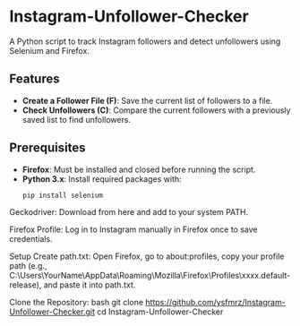 # Instagram-Unfollower-Checker
A Python script to track Instagram followers and detect unfollowers using Selenium and Firefox.

## Features
- **Create a Follower File (F)**: Save the current list of followers to a file.
- **Check Unfollowers (C)**: Compare the current followers with a previously saved list to find unfollowers.

## Prerequisites
- **Firefox**: Must be installed and closed before running the script.
- **Python 3.x**: Install required packages with:
  ```bash
  pip install selenium

Geckodriver: Download from here and add to your system PATH.

Firefox Profile: Log in to Instagram manually in Firefox once to save credentials.

Setup
Create path.txt:
Open Firefox, go to about:profiles, copy your profile path (e.g., C:\Users\YourName\AppData\Roaming\Mozilla\Firefox\Profiles\xxxx.default-release), and paste it into path.txt.

Clone the Repository:
bash
git clone https://github.com/ysfmrz/Instagram-Unfollower-Checker.git
cd Instagram-Unfollower-Checker

